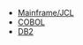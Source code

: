 - [Mainframe/JCL](https://create.kahoot.it/share/mainframe-jcl/2d4a5c2c-cf16-4014-99c6-224a5482543f)
- [COBOL](https://create.kahoot.it/share/cobol/eaad36e7-3eff-4ca4-908f-6ad5773a119a)
- [DB2](https://create.kahoot.it/share/db2/2ede7dd9-ce9b-4614-97b2-8965b260ca97)